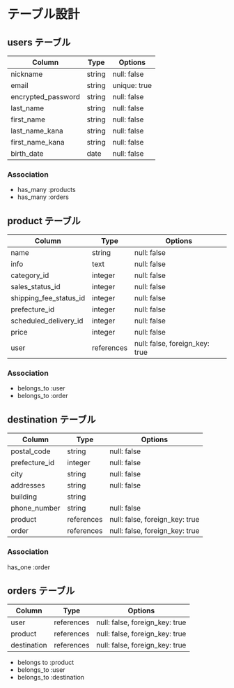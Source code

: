 # テーブル設計

## users テーブル

| Column                | Type       | Options                        |
| ------                | ---------- | ------------------------------ |
| nickname               | string     | null: false                    |
| email                 | string     | unique: true                    |
| encrypted_password    | string     | null: false                    |
| last_name             | string     | null: false                    |
| first_name            | string     | null: false                    |
| last_name_kana        | string     | null: false                    |
| first_name_kana       | string     | null: false                    |
| birth_date            | date       | null: false                    |

### Association

- has_many :products
- has_many :orders

## product テーブル
| Column                   | Type       | Options                        |
| ------                   | ---------- | ------------------------------ |
| name                     | string     | null: false                    |
| info                     | text       | null: false                    |
| category_id              | integer    | null: false                    |
| sales_status_id          | integer    | null: false                    |
| shipping_fee_status_id   | integer    | null: false                    |
| prefecture_id            | integer    | null: false                    |
| scheduled_delivery_id    | integer    | null: false                    |
| price                    | integer    | null: false                    |
| user                     | references | null: false, foreign_key: true |

### Association

- belongs_to :user
- belongs_to :order

## destination テーブル

| Column                   | Type       | Options                        |
| ------                   | ---------- | ------------------------------ |
| postal_code              | string     | null: false                    |
| prefecture_id            | integer    | null: false                    |
| city                     | string     | null: false                    |
| addresses                | string     | null: false                    |
| building                 | string     |                                |
| phone_number             | string     | null: false                    |
| product                  | references | null: false, foreign_key: true |
| order                    | references | null: false, foreign_key: true |

### Association

has_one :order


## orders テーブル

| Column                   | Type       | Options                        |
| ------                   | ---------- | ------------------------------ |
| user                     | references | null: false, foreign_key: true |
| product                  | references | null: false, foreign_key: true |
| destination              | references | null: false, foreign_key: true |

- belongs to :product
- belongs_to :user
- belongs_to :destination